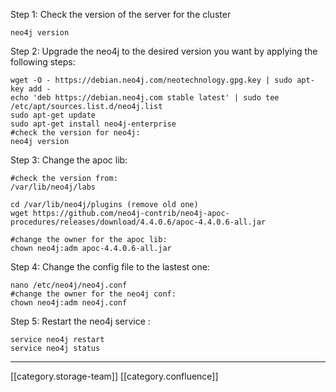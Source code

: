 Step 1:  Check the version of the server for the cluster


```
neo4j version
```
Step 2: Upgrade the neo4j to the desired version you want by applying the following steps: 


```
wget -O - https://debian.neo4j.com/neotechnology.gpg.key | sudo apt-key add -
echo 'deb https://debian.neo4j.com stable latest' | sudo tee /etc/apt/sources.list.d/neo4j.list
sudo apt-get update
sudo apt-get install neo4j-enterprise 
#check the version for neo4j: 
neo4j version
```
Step 3: Change the apoc lib: 


```
#check the version from:
/var/lib/neo4j/labs

cd /var/lib/neo4j/plugins (remove old one)
wget https://github.com/neo4j-contrib/neo4j-apoc-procedures/releases/download/4.4.0.6/apoc-4.4.0.6-all.jar

#change the owner for the apoc lib:
chown neo4j:adm apoc-4.4.0.6-all.jar
```
Step 4: Change the config file to the lastest one: 


```
nano /etc/neo4j/neo4j.conf
#change the owner for the neo4j conf:
chown neo4j:adm neo4j.conf 
```
Step 5: Restart the neo4j service : 


```
service neo4j restart
service neo4j status
```




*****

[[category.storage-team]] 
[[category.confluence]] 
